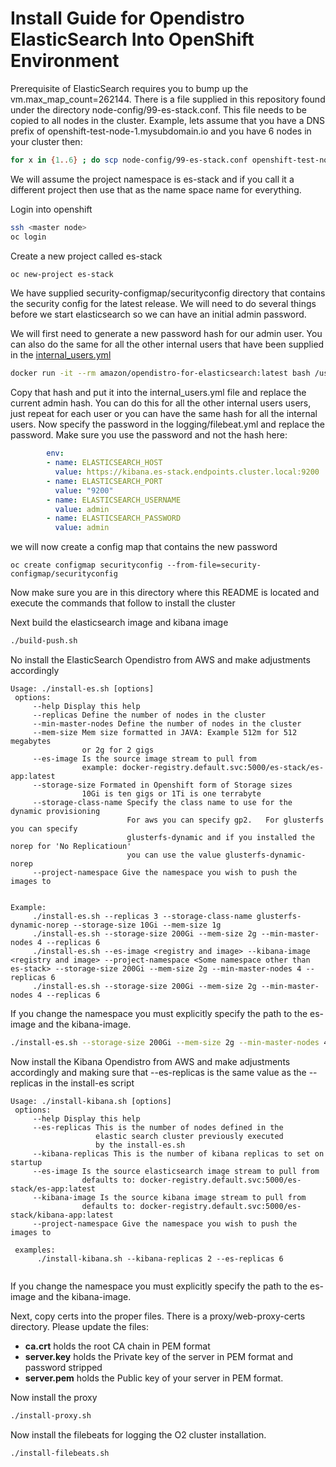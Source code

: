 # Install Guide for Opendistro ElasticSearch Into OpenShift Environment

Prerequisite of ElasticSearch requires you to bump up the vm.max_map_count=262144. There is a file supplied in this repository found under the directory node-config/99-es-stack.conf.  This file needs to be copied to all nodes in the cluster.  Example, lets assume that you have a DNS prefix of openshift-test-node-1.mysubdomain.io and you have 6 nodes in your cluster then:

```bash
for x in {1..6} ; do scp node-config/99-es-stack.conf openshift-test-node-$x.mysubdomain.io:/tmp/; ssh openshift-test-node-$x.mysubdomain.io "sudo cp /tmp/99-es-stack.conf /etc/sysctl.d/;sudo sysctl --system"; done;
```

We will assume the project namespace is es-stack and if you call it a different project then use that as the name space name for everything.

Login into openshift

``` bash
ssh <master node>
oc login
```

Create a new project called es-stack

``` bash
oc new-project es-stack
```

We have supplied security-configmap/securityconfig directory that contains the security config for the latest release.  We will need to do several things before we start elasticsearch so we can have an initial admin password.

We will first need to generate a new password hash for our admin user.  You can also do the same for all the other internal users that have been supplied in the [internal_users.yml](security-configmap/securityconfig/internal_users.yml)

```bash
docker run -it --rm amazon/opendistro-for-elasticsearch:latest bash /usr/share/elasticsearch/plugins/opendistro_security/tools/hash.sh`
```

Copy that hash and put it into the internal_users.yml file and replace the current admin hash.  You can do this for all the other internal users users, just repeat for each user or you can have the same hash for all the internal users.  Now specify the password in the logging/filebeat.yml and replace the password.  Make sure you use the password and not the hash here:

```yaml
        env:
        - name: ELASTICSEARCH_HOST
          value: https://kibana.es-stack.endpoints.cluster.local:9200
        - name: ELASTICSEARCH_PORT
          value: "9200"
        - name: ELASTICSEARCH_USERNAME
          value: admin
        - name: ELASTICSEARCH_PASSWORD
          value: admin
```

we will now create a config map that contains the new password

`oc create configmap securityconfig --from-file=security-configmap/securityconfig`

Now make sure you are in this directory where this README is located and execute the commands that follow to install the cluster

Next build the elasticsearch image and kibana image

``` bash
./build-push.sh
```

No install the ElasticSearch Opendistro from AWS and make adjustments accordingly

```text
Usage: ./install-es.sh [options]
 options:
     --help Display this help
     --replicas Define the number of nodes in the cluster
     --min-master-nodes Define the number of nodes in the cluster
     --mem-size Mem size formatted in JAVA: Example 512m for 512 megabytes
                or 2g for 2 gigs
     --es-image Is the source image stream to pull from
                example: docker-registry.default.svc:5000/es-stack/es-app:latest
     --storage-size Formated in Openshift form of Storage sizes
                10Gi is ten gigs or 1Ti is one terrabyte
     --storage-class-name Specify the class name to use for the dynamic provisioning
                          For aws you can specify gp2.   For glusterfs you can specify
                          glusterfs-dynamic and if you installed the norep for 'No Replicatioun'
                          you can use the value glusterfs-dynamic-norep
     --project-namespace Give the namespace you wish to push the images to


Example:
     ./install-es.sh --replicas 3 --storage-class-name glusterfs-dynamic-norep --storage-size 10Gi --mem-size 1g
     ./install-es.sh --storage-size 200Gi --mem-size 2g --min-master-nodes 4 --replicas 6
     ./install-es.sh --es-image <registry and image> --kibana-image <registry and image> --project-namespace <Some namespace other than es-stack> --storage-size 200Gi --mem-size 2g --min-master-nodes 4 --replicas 6
     ./install-es.sh --storage-size 200Gi --mem-size 2g --min-master-nodes 4 --replicas 6
```

If you change the namespace you must explicitly specify the path to the es-image and the kibana-image.

```bash
./install-es.sh --storage-size 200Gi --mem-size 2g --min-master-nodes 4 --replicas 6
```

Now install the Kibana Opendistro from AWS and make adjustments accordingly and making sure that --es-replicas is the same value as the --replicas in the install-es script

```text
Usage: ./install-kibana.sh [options]
 options:
     --help Display this help
     --es-replicas This is the number of nodes defined in the
                   elastic search cluster previously executed
                   by the install-es.sh
     --kibana-replicas This is the number of kibana replicas to set on startup
     --es-image Is the source elasticsearch image stream to pull from
                defaults to: docker-registry.default.svc:5000/es-stack/es-app:latest
     --kibana-image Is the source kibana image stream to pull from
                defaults to: docker-registry.default.svc:5000/es-stack/kibana-app:latest
     --project-namespace Give the namespace you wish to push the images to

 examples:
      ./install-kibana.sh --kibana-replicas 2 --es-replicas 6
    
```

If you change the namespace you must explicitly specify the path to the es-image and the kibana-image.


Next, copy certs into the proper files.  There is a proxy/web-proxy-certs directory.  Please update the files:

* **ca.crt** holds the root CA chain in PEM format
* **server.key** holds the Private key of the server in PEM format and password stripped
* **server.pem** holds the Public key of your server in PEM format.

Now install the proxy

``` bash
./install-proxy.sh
```

Now install the filebeats for logging the O2 cluster installation.

``` bash
./install-filebeats.sh
```